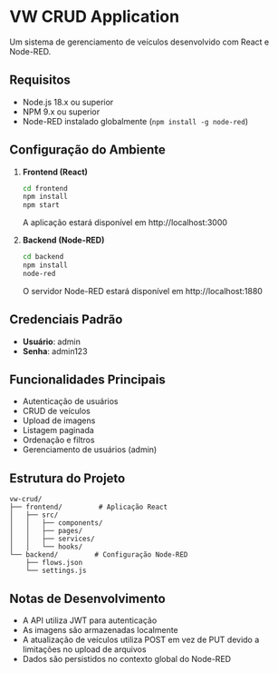 # VW CRUD Application

Um sistema de gerenciamento de veículos desenvolvido com React e Node-RED.

## Requisitos

- Node.js 18.x ou superior
- NPM 9.x ou superior
- Node-RED instalado globalmente (`npm install -g node-red`)

## Configuração do Ambiente

1. **Frontend (React)**
   ```bash
   cd frontend
   npm install
   npm start
   ```
   A aplicação estará disponível em http://localhost:3000

2. **Backend (Node-RED)**
   ```bash
   cd backend
   npm install
   node-red
   ```
   O servidor Node-RED estará disponível em http://localhost:1880

## Credenciais Padrão

- **Usuário**: admin
- **Senha**: admin123

## Funcionalidades Principais

- Autenticação de usuários
- CRUD de veículos
- Upload de imagens
- Listagem paginada
- Ordenação e filtros
- Gerenciamento de usuários (admin)

## Estrutura do Projeto

```
vw-crud/
├── frontend/         # Aplicação React
│   ├── src/
│   │   ├── components/
│   │   ├── pages/
│   │   ├── services/
│   │   └── hooks/
└── backend/         # Configuração Node-RED
    ├── flows.json
    └── settings.js
```

## Notas de Desenvolvimento

- A API utiliza JWT para autenticação
- As imagens são armazenadas localmente
- A atualização de veículos utiliza POST em vez de PUT devido a limitações no upload de arquivos
- Dados são persistidos no contexto global do Node-RED